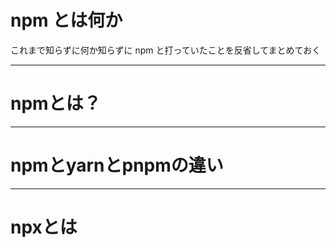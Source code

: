 # npm とは何か
これまで知らずに何か知らずに npm と打っていたことを反省してまとめておく

---

# npmとは？

---

# npmとyarnとpnpmの違い

---

# npxとは
